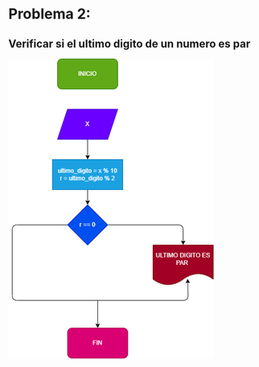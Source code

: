 # Problema 2:

## Verificar si el ultimo digito de un numero es par 

![Diagrama de flujo](diagrama.png)